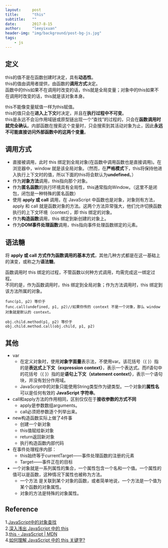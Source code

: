 ```yaml
---
layout:     post
title:      "this"
subtitle:   ""
date:       2017-8-15
author:     "leeyixuan"
header-img: "img/background/post-bg-js.jpg"
tags:
    - js
---
```


## 定义
    
this的值不是在函数创建时决定，具有**动态性**。  
this的值由调用者提供，由函数的**调用方式**决定。     
函数中的this如果不在调用时改变的话，this就是全局变量；对象中的this如果不在调用时改变的话，this就是该对象本身。

this不能像变量赋值一样为this赋值。    
this的值只会在**进入上下文**时决定，并且在**执行过程中不可变**。    
this是永远不会沿作用域链或原型链出现一个“查找”的过程的，只会在**函数调用时就完全确认**。内部函数在搜索这个变量时，只会搜索到其活动对象为止，因此**永远不可能直接访问外部函数中的这两个变量**。



## 调用方式
- 直接被调用，此时 this 绑定到全局对象(在函数中调用函数也是直接调用)。在浏览器中，window 就是该全局对象。（然而，在**严格模式**下，this将保持他进入执行上下文时的值，所以下面的this将会默认为**undefined**。）
- 作为**对象方法**调用，this指向那个对象。
- 作为**匿名函数**的执行环境具有全局性，this通常指向Window。（这里不是闭包，闭包是一种特殊的匿名函数）
- 使用 **apply 或 call** 调用，在 JavaScript 中函数也是对象，对象则有方法，apply 和 call 就是函数对象的方法。这两个方法异常强大，他们允许切换函数执行的上下文环境（context），即 this 绑定的对象。
- 作为**构造函数**调用，this 绑定到新创建的对象上。
- 作为**DOM事件处理函数**调用，this指向事件处理函数绑定的元素。




## 语法糖
将 **apply 或 call 方式作为函数调用的基本方式**，其他几种方式都是在这一基础上的演变，或称之为**语法糖**。

函数调用时 this 绑定的过程，不管函数以何种方式调用，均需完成这一绑定过程。     
不同的是，作为函数调用时，this 绑定到全局对象；作为方法调用时，this 绑定到该方法所属的对象。

```
func(p1, p2) 等价于
func.call(undefined, p1, p2)//如果你传的 context 不是一个对象，那么 window 对象就是默认的 context。

obj.child.method(p1, p2) 等价于
obj.child.method.call(obj.child, p1, p2)
```

## 其他
- var
	- 在定义对象时，使用**对象字面量**表示法，不使用var。该花括号（{ }）指的是**表达式上下文（expression context）**，表示一个表达式。而if语句中的花括号（{ }）指的是**语句上下文（statement context）**，表示一个语句块，并没有划分作用域。
	- JavaScript中的对象只能使用String类型作为键类型。一个对象的**属性名**可以是任何有效的 **JavaScript 字符串**。
- call和apply方法的作用相同，区别仅仅在于**接收参数的方式不同**
	- apply是参数数组arguments。
	- call必须把参数逐个列举出来。
- new构造函数实际上做了4件事
	-  创建一个新对象
	-  this值赋给新对象
	-  return返回新对象
	-  执行构造函数内部代码
-  在事件处理程序内部：
	-  this始终等于currentTarget——事件处理函数的注册的元素
	-  Target——事件正在的目标
-  一个对象就是一系列属性的集合，一个属性包含一个名和一个值。一个属性的值可以是函数，这种情况下属性也被称为方法。
	-  一个方法 是关联到某个对象的函数，或者简单地说，一个方法是一个值为某个函数的对象属性。
	-  对象的方法是特殊的对象属性。
	
## Reference
1.[JavaScript中的对象查找][1]   
2.[深入浅出 JavaScript 中的 this][2]    
3.[this - JavaScript | MDN][3]    
4.[如何理解 JavaScript 中的 this 关键字?][4]   


  [1]: http://otakustay.com/object-lookup-in-javascript/
  [2]: https://www.ibm.com/developerworks/cn/web/1207_wangqf_jsthis/
  [3]: https://developer.mozilla.org/zh-CN/docs/Web/JavaScript/Reference/Operators/this
  [4]: https://www.zhihu.com/question/19636194